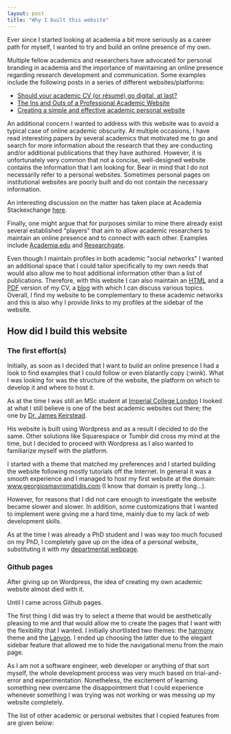 ```yaml
---
layout: post
title: "Why I built this website"
---
```


Ever since I started looking at academia a bit more seriously as a career path for myself, I wanted to try and build an online presence of my own.

Multiple fellow academics and researchers have advocated for personal branding in academia and the importance of maintaining an online presence regarding research development and communication. Some examples include the following posts in a series of different websites/platforms:

* [Should your academic CV (or résumé) go digital, at last?](https://medium.com/advice-and-help-in-authoring-a-phd-or-non-fiction/should-your-resum%C3%A9-or-cv-go-digital-at-last-23ef784c013b#.yq7vhcaqz)
* [The Ins and Outs of a Professional Academic Website](http://theprofessorisin.com/2012/02/07/the-ins-and-outs-of-a-professional-academic-website-guest-post-2/)
* [Creating a simple and effective academic personal website](https://www.elsevier.com/connect/creating-a-simple-and-effective-academic-personal-website)

An additional concern I wanted to address with this website was to avoid a typical case of online academic obscurity. At multiple occasions, I have read interesting papers by several academics that motivated me to go and search for more information about the research that they are conducting and/or additional publications that they have authored. However, it is unfortunately very common that not a concise, well-designed website contains the information that I am looking for. Bear in mind that I do not necessarily refer to a personal websites. Sometimes personal pages on institutional websites are poorly built and do not contain the necessary information.

An interesting discussion on the matter has taken place at Academia Stackexchange [here](http://academia.stackexchange.com/questions/38619/why-are-professors-websites-so-ugly).

Finally, one might argue that for purposes similar to mine there already exist several established "players" that aim to allow academic researchers to maintain an online presence and to connect with each other. Examples include [Academia.edu](https://www.academia.edu/) and [Researchgate](https://www.researchgate.com/).

Even though I maintain profiles in both academic "social networks" I wanted an additional space that I could tailor specifically to my own needs that would also allow me to host additional information other than a list of publications. Therefore, with this website I can also maintain an [HTML](http://mavromatidis.me/cv/) and a [PDF](http://mavromatidis.me/downloads/cv.pdf) version of my CV, a [blog](http://mavromatidis.me/blog/) with which I can discuss various topics. Overall, I find my website to be complementary to these academic networks and this is also why I provide links to my profiles at the sidebar of the website.

## How did I build this website

### The first effort(s)

Initially, as soon as I decided that I want to build an online presence I had a look to find examples that I could follow or even blatantly copy (:wink). What I was looking for was the structure of the website, the platform on which to develop it and where to host it.

As at the time I was still an MSc student at [Imperial College London](http://www.imperial.ac.uk/) I looked at what I still believe is one of the best academic websites out there; the one by [Dr. James Keirstead](http://www.jameskeirstead.ca/).

His website is built using Wordpress and as a result I decided to do the same. Other solutions like Squarespace or Tumblr did cross my mind at the time, but I decided to proceed with Wordpress as I also wanted to familiarize myself with the platform.

I started with a theme that matched my preferences and I started building the website following mostly tutorials off the Internet. In general it was a smooth experience and I managed to host my first website at the domain: www.georgiosmavromatidis.com (I know that domain is pretty long...).

However, for reasons that I did not care enough to investigate the website became slower and slower. In addition, some customizations that I wanted to implement were giving me a hard time, mainly due to my lack of web development skills.

As at the time I was already a PhD student and I was way too much focused on my PhD, I completely gave up on the idea of a personal website, substituting it with my [departmental webpage](http://www.carmeliet.arch.ethz.ch/People/Mavromatidis).

### Github pages

After giving up on Wordpress, the idea of creating my own academic website almost died with it.

Until I came across Github pages. 

The first thing I did was try to select a theme that would be aesthetically pleasing to me and that would allow me to create the pages that I want with the flexibility that I wanted. I initially shortlisted two themes: the [harmony](https://github.com/gayanvirajith/harmony) theme and the [Lanyon](https://github.com/poole/lanyon). I ended up choosing the latter due to the elegant sidebar feature that allowed me to hide the navigational menu from the main page.

As I am not a software engineer, web developer or anything of that sort myself, the whole development process was very much based on trial-and-error and experimentation. Nonetheless, the excitement of learning something new overcame the disappointment that I could experience whenever something I was trying was not working or was messing up my website completely.

The list of other academic or personal websites that I copied features from are given below:
